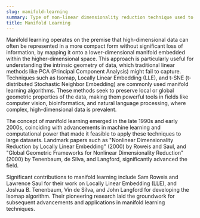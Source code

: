 ```yaml
---
slug: manifold-learning
summary: Type of non-linear dimensionality reduction technique used to uncover the underlying structure of high-dimensional data by assuming it lies on a lower-dimensional manifold.
title: Manifold Learning
---
```


Manifold learning operates on the premise that high-dimensional data can often be represented in a more compact form without significant loss of information, by mapping it onto a lower-dimensional manifold embedded within the higher-dimensional space. This approach is particularly useful for understanding the intrinsic geometry of data, which traditional linear methods like PCA (Principal Component Analysis) might fail to capture. Techniques such as Isomap, Locally Linear Embedding (LLE), and t-SNE (t-distributed Stochastic Neighbor Embedding) are commonly used manifold learning algorithms. These methods seek to preserve local or global geometric properties of the data, making them powerful tools in fields like computer vision, bioinformatics, and natural language processing, where complex, high-dimensional data is prevalent.

The concept of manifold learning emerged in the late 1990s and early 2000s, coinciding with advancements in machine learning and computational power that made it feasible to apply these techniques to large datasets. Landmark papers such as "Nonlinear Dimensionality Reduction by Locally Linear Embedding" (2000) by Roweis and Saul, and "Global Geometric Frameworks for Nonlinear Dimensionality Reduction" (2000) by Tenenbaum, de Silva, and Langford, significantly advanced the field.

Significant contributions to manifold learning include Sam Roweis and Lawrence Saul for their work on Locally Linear Embedding (LLE), and Joshua B. Tenenbaum, Vin de Silva, and John Langford for developing the Isomap algorithm. Their pioneering research laid the groundwork for subsequent advancements and applications in manifold learning techniques.